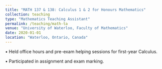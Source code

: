```yaml
---
title: "MATH 137 & 138: Calculus 1 & 2 for Honours Mathematics" 
collection: teaching
type: "Mathematics Teaching Assistant"
permalink: /teaching/math-ta
venue: "University of Waterloo, Faculty of Mathematics"
date: 2020-01-01
location: "Waterloo, Ontario, Canada"
---
```


• Held office hours and pre-exam helping sessions for first-year Calculus.

• Participated in assignment and exam marking.

<!-- Heading 1
======

Heading 2
======

Heading 3
====== -->
